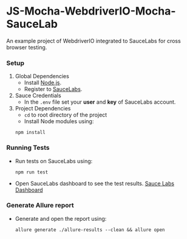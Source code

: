 # JS-Mocha-WebdriverIO-Mocha-SauceLab

An example project of WebdriverIO integrated to SauceLabs for cross browser testing.

### Setup

1. Global Dependencies
    * Install [Node.js](https://nodejs.org/en/).
    * Register to [SauceLabs](https://saucelabs.com/).
2. Sauce Credentials
    * In the `.env` file set your **user** and **key** of SauceLabs account.
3. Project Dependencies
    * `cd` to root directory of the project
    * Install Node modules using:
   ```
   npm install
   ```

### Running Tests

* Run tests on SauceLabs using:
  ```
  npm run test
  ```
* Open SauceLabs dashboard to see the test results.
[Sauce Labs Dashboard](https://app.saucelabs.com/dashboard/tests/)

### Generate Allure report

* Generate and open the report using:
   ```
   allure generate ./allure-results --clean && allure open
   ```
